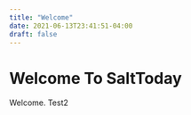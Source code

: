 ```yaml
---
title: "Welcome"
date: 2021-06-13T23:41:51-04:00
draft: false
---
```


# Welcome To SaltToday

Welcome. Test2
